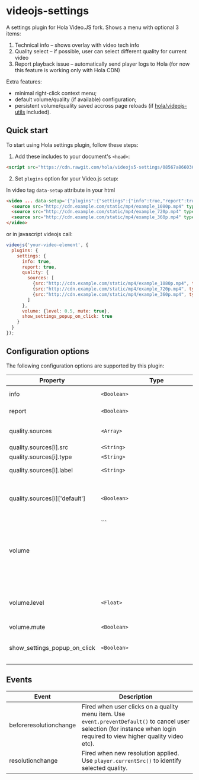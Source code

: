 videojs-settings
============

A settings plugin for Hola Video.JS fork. Shows a menu with optional 3 items:

1. Technical info – shows overlay with video tech info
2. Quality select – if possible, user can select different quality for current video
3. Report playback issue – automatically send player logs to Hola (for now this feature is working only with Hola CDN)

Extra features:
- minimal right-click context menu;
- default volume/quality (if available) configuration;
- persistent volume/quality saved accross page reloads (if [hola/videojs-utils](https://github.com/hola/videojs-utils) included).

## Quick start

To start using Hola settings plugin, follow these steps:

1. Add these includes to your document's `<head>`:

  ```html
  <script src="https://cdn.rawgit.com/hola/videojs5-settings/08567a8660366ba71cb937ae2b8fdc2cf8369e56/dist/videojs-settings.min.js"></script>
  ```

2. Set `plugins` option for your Video.js setup:

  In video tag `data-setup` attribute in your html
  ```html
  <video ... data-setup='{"plugins":{"settings":{"info":true,"report":true,"quality":true}}}'>
    <source src="http://cdn.example.com/static/mp4/example_1080p.mp4" type="video/mp4" label="high" />
    <source src="http://cdn.example.com/static/mp4/example_720p.mp4" type="video/mp4" label="medium" />
    <source src="http://cdn.example.com/static/mp4/example_360p.mp4" type="video/mp4" label="low" default />
  </video>
  ```
  or in javascript videojs call:
  ```javascript
  videojs('your-video-element', {
    plugins: {
      settings: {
        info: true,
        report: true,
        quality: {
          sources: [
            {src:"http://cdn.example.com/static/mp4/example_1080p.mp4", type: "video/mp4", label: "high"},
            {src:"http://cdn.example.com/static/mp4/example_720p.mp4", type: "video/mp4", label: "medium"},
            {src:"http://cdn.example.com/static/mp4/example_360p.mp4", type: "video/mp4", label: "low", "default": true}
          ]
        },
        volume: {level: 0.5, mute: true},
        show_settings_popup_on_click: true
      }
    }
  });
  ```

## Configuration options
The following configuration options are supported by this plugin:

| Property                      | Type                 | Default  | Description |
| ----------------------------- | -------------------- | ---------| ----------- |
| info                          | ```<Boolean>```      | false    | Show 'technical info' in settings menu |
| report                        | ```<Boolean>```      | false    | Show 'report playback issue' in settings menu |
| quality.sources               | ```<Array>```        |          | List of quality sources. Shown in settings menu if ```quality.sources.length>1``` |
| quality.sources[i].src        | ```<String>```       |          | Media source URL |
| quality.sources[i].type       | ```<String>```       |          | Media source type |
| quality.sources[i].label      | ```<String>```       |          | Media source label: shown in settings menu |
| quality.sources[i]['default'] | ```<Boolean>```      | false    | Media source to be selected by default. NOTE: this may be overriden by persistent configuration. |
| volume                        | ```<Object>|false``` |          | Default volume configuration. Use `false` to disable default volume control including saved persistent configuration. |
| volume.level                  | ```<Float>```        | 1.0      | Volume level between 0.0 and 1.0. NOTE: use volume.mute instead of 0.0 if you want to disable volume level |
| volume.mute                   | ```<Boolean>```      | false    | Volume mute |
| show_settings_popup_on_click  | ```<Boolean>```      | false    | Select the trigger method to show settings menu: onhover (false) or onclick (true) |

## Events
| Event                         | Description |
| ----------------------------- | ----------- |
| beforeresolutionchange        | Fired when user clicks on a quality menu item. Use ```event.preventDefault()``` to cancel user selection (for instance when login required to view higher quality video etc). |
| resolutionchange              | Fired when new resolution applied. Use ```player.currentSrc()``` to identify selected quality. |
